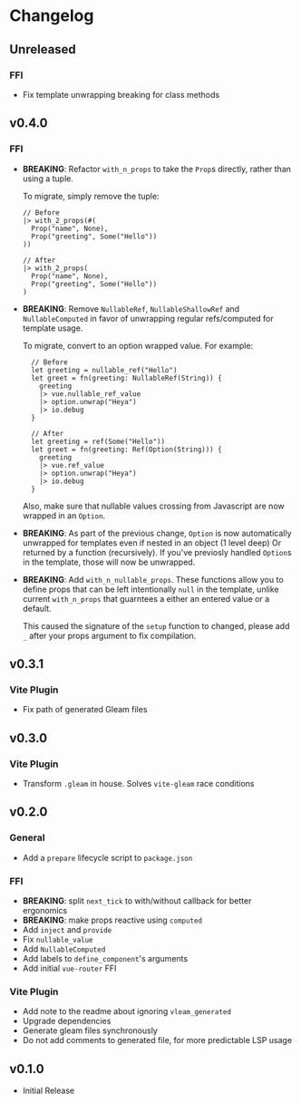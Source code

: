 # Changelog

## Unreleased

### FFI

- Fix template unwrapping breaking for class methods

## v0.4.0

### FFI

- **BREAKING**: Refactor `with_n_props` to take the `Prop`s directly, rather than
  using a tuple.

  To migrate, simply remove the tuple:

  ```gleam
  // Before
  |> with_2_props(#(
    Prop("name", None),
    Prop("greeting", Some("Hello"))
  ))

  // After
  |> with_2_props(
    Prop("name", None),
    Prop("greeting", Some("Hello"))
  )
  ```

- **BREAKING**: Remove `NullableRef`, `NullableShallowRef` and `NullableComputed`
  in favor of unwrapping regular refs/computed for template usage.

  To migrate, convert to an option wrapped value. For example:

  ```gleam
    // Before
    let greeting = nullable_ref("Hello")
    let greet = fn(greeting: NullableRef(String)) {
      greeting
      |> vue.nullable_ref_value
      |> option.unwrap("Heya")
      |> io.debug
    }

    // After
    let greeting = ref(Some("Hello"))
    let greet = fn(greeting: Ref(Option(String))) {
      greeting
      |> vue.ref_value
      |> option.unwrap("Heya")
      |> io.debug
    }
  ```

  Also, make sure that nullable values crossing from Javascript are now wrapped
  in an `Option`.

- **BREAKING**: As part of the previous change, `Option` is now automatically
  unwrapped for templates even if nested in an object (1 level deep) Or returned
  by a function (recursively). If you've previosly handled `Option`s in the
  template, those will now be unwrapped.

- **BREAKING**: Add `with_n_nullable_props`. These functions allow you to define props that
  can be left intentionally `null` in the template, unlike current `with_n_props`
  that guarntees a either an entered value or a default.

  This caused the signature of the `setup` function to changed, please add `_`
  after your props argument to fix compilation.

## v0.3.1

### Vite Plugin

- Fix path of generated Gleam files

## v0.3.0

### Vite Plugin

- Transform `.gleam` in house. Solves `vite-gleam` race conditions

## v0.2.0

### General

- Add a `prepare` lifecycle script to `package.json`

### FFI

- **BREAKING**: split `next_tick` to with/without callback for better ergonomics
- **BREAKING**: make props reactive using `computed`
- Add `inject` and `provide`
- Fix `nullable_value`
- Add `NullableComputed`
- Add labels to `define_component`'s arguments
- Add initial `vue-router` FFI

### Vite Plugin

- Add note to the readme about ignoring `vleam_generated`
- Upgrade dependencies
- Generate gleam files synchronously
- Do not add comments to generated file, for more predictable LSP usage

## v0.1.0

- Initial Release

